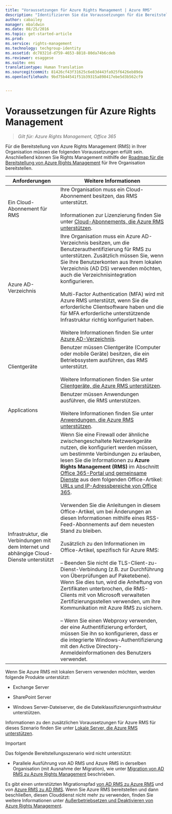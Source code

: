 ```yaml
---
title: "Voraussetzungen für Azure Rights Management | Azure RMS"
description: "Identifizieren Sie die Voraussetzungen für die Bereitstellung von Microsoft Azure Rights Management (RMS) in Ihrer Organisation."
author: cabailey
manager: mbaldwin
ms.date: 08/25/2016
ms.topic: get-started-article
ms.prod: 
ms.service: rights-management
ms.technology: techgroup-identity
ms.assetid: dc78321d-d759-4653-8818-80da74b6cdeb
ms.reviewer: esaggese
ms.suite: ems
translationtype: Human Translation
ms.sourcegitcommit: 81426cf43f31625c6e83d443fa925f6426eb89da
ms.openlocfilehash: 9bd75b44541f51b39315a898417ebe5d3b562cf9


---
```


# Voraussetzungen für Azure Rights Management

>*Gilt für: Azure Rights Management, Office 365*


Für die Bereitstellung von Azure Rights Management (RMS) in Ihrer Organisation müssen die folgenden Voraussetzungen erfüllt sein. Anschließend können Sie Rights Management mithilfe der [Roadmap für die Bereitstellung von Azure Rights Management](../plan-design/deployment-roadmap.md) für Ihre Organisation bereitstellen.

|Anforderungen|Weitere Informationen|
|---------------|--------------------|
|Ein Cloud-Abonnement für RMS|Ihre Organisation muss ein Cloud-Abonnement besitzen, das RMS unterstützt.<br /><br />Informationen zur Lizenzierung finden Sie unter [Cloud-Abonnements, die Azure RMS unterstützen](requirements-subscriptions.md).|
|Azure AD-Verzeichnis|Ihre Organisation muss ein Azure AD-Verzeichnis besitzen, um die Benutzerauthentifizierung für RMS zu unterstützen. Zusätzlich müssen Sie, wenn Sie Ihre Benutzerkonten aus Ihrem lokalen Verzeichnis (AD DS) verwenden möchten, auch die Verzeichnisintegration konfigurieren.<br /><br />Multi-Factor Authentication (MFA) wird mit Azure RMS unterstützt, wenn Sie die erforderliche Clientsoftware haben und die für MFA erforderliche unterstützende Infrastruktur richtig konfiguriert haben.<br /><br />Weitere Informationen finden Sie unter [Azure AD-Verzeichnis](requirements-azure-ad.md).|
|Clientgeräte|Benutzer müssen Clientgeräte (Computer oder mobile Geräte) besitzen, die ein Betriebssystem ausführen, das RMS unterstützt.<br /><br />Weitere Informationen finden Sie unter [Clientgeräte, die Azure RMS unterstützen](requirements-client-devices.md).|
|Applications|Benutzer müssen Anwendungen ausführen, die RMS unterstützen.<br /><br />Weitere Informationen finden Sie unter [Anwendungen, die Azure RMS unterstützen](requirements-applications.md).|
|Infrastruktur, die Verbindungen mit dem Internet und abhängige Cloud-Dienste unterstützt|Wenn Sie eine Firewall oder ähnliche zwischengeschaltete Netzwerkgeräte nutzen, die konfiguriert werden müssen, um bestimmte Verbindungen zu erlauben, lesen Sie die Informationen zu **Azure Rights Management (RMS)** im Abschnitt [Office 365-Portal und gemeinsame Dienste](https://support.office.com/article/Office-365-URLs-and-IP-address-ranges-8548a211-3fe7-47cb-abb1-355ea5aa88a2#BKMK_Portal-identity) aus dem folgenden Office-Artikel: [URLs und IP-Adressbereiche von Office 365](https://support.office.com/en-US/article/Office-365-URLs-and-IP-address-ranges-8548a211-3fe7-47cb-abb1-355ea5aa88a2).<br /><br />Verwenden Sie die Anleitungen in diesem Office-Artikel, um bei Änderungen an diesen Informationen mithilfe eines RSS-Feed-Abonnements auf dem neuesten Stand zu bleiben.<br /><br />Zusätzlich zu den Informationen im Office-Artikel, spezifisch für Azure RMS:<br /><br />– Beenden Sie nicht die TLS-Client-zu-Dienst-Verbindung (z.B. zur Durchführung von Überprüfungen auf Paketebene). Wenn Sie dies tun, wird die Anheftung von Zertifikaten unterbrochen, die RMS-Clients mit von Microsoft verwalteten Zertifizierungsstellen verwenden, um ihre Kommunikation mit Azure RMS zu sichern.<br /><br />– Wenn Sie einen Webproxy verwenden, der eine Authentifizierung erfordert, müssen Sie ihn so konfigurieren, dass er die integrierte Windows-Authentifizierung mit den Active Directory-Anmeldeinformationen des Benutzers verwendet.|

Wenn Sie Azure RMS mit lokalen Servern verwenden möchten, werden folgende Produkte unterstützt:

-   Exchange Server

-   SharePoint Server

-   Windows Server-Dateiserver, die die Dateiklassifizierungsinfrastruktur unterstützen.

Informationen zu den zusätzlichen Voraussetzungen für Azure RMS für dieses Szenario finden Sie unter [Lokale Server, die Azure RMS unterstützen](requirements-servers.md).

> [!IMPORTANT]
> Das folgende Bereitstellungsszenario wird nicht unterstützt:
> 
> -   Parallele Ausführung von AD RMS und Azure RMS in derselben Organisation (mit Ausnahme der Migration), wie unter [Migration von AD RMS zu Azure Rights Management](../plan-design/migrate-from-ad-rms-to-azure-rms.md) beschrieben.
> 
> Es gibt einen unterstützten Migrationspfad [von AD RMS zu Azure RMS](http://technet.microsoft.com/library/Dn858447.aspx) und von [Azure RMS zu AD RMS](http://msdn.microsoft.com/library/azure/dn629429.aspx). Wenn Sie Azure RMS bereitstellen und dann beschließen, diesen Clouddienst nicht mehr zu verwenden, finden Sie weitere Informationen unter [Außerbetriebsetzen und Deaktivieren von Azure Rights Management](../deploy-use/decommission-deactivate.md).






<!--HONumber=Aug16_HO4-->


